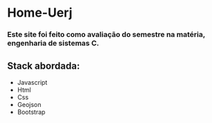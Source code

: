# Home-Uerj

### Este site foi feito como avaliação do semestre na matéria, engenharia de sistemas C. 

## Stack abordada:
- Javascript
- Html
- Css
- Geojson
- Bootstrap


